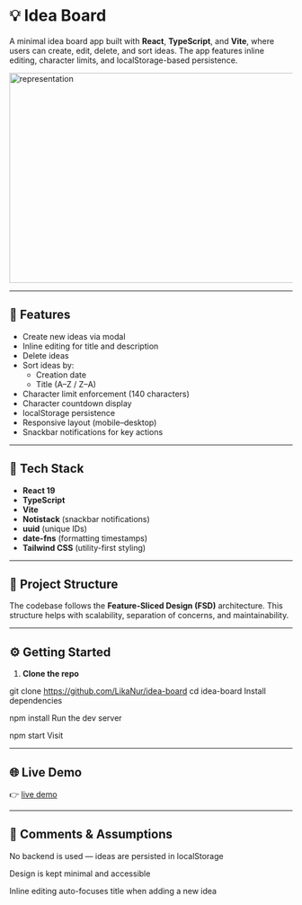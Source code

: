 # 💡 Idea Board

A minimal idea board app built with **React**, **TypeScript**, and **Vite**, where users can create, edit, delete, and sort ideas. The app features inline editing, character limits, and localStorage-based persistence.

<img width="668" height="374" alt="representation" src="https://github.com/user-attachments/assets/4f2239ab-43c3-4620-afab-e6c82594f1eb" />

---

## 🚀 Features

- Create new ideas via modal
- Inline editing for title and description
- Delete ideas
- Sort ideas by:
  - Creation date
  - Title (A–Z / Z–A)
- Character limit enforcement (140 characters)
- Character countdown display
- localStorage persistence
- Responsive layout (mobile–desktop)
- Snackbar notifications for key actions

---

## 🧱 Tech Stack

- **React 19**
- **TypeScript**
- **Vite**
- **Notistack** (snackbar notifications)
- **uuid** (unique IDs)
- **date-fns** (formatting timestamps)
- **Tailwind CSS** (utility-first styling)

---

## 🧩 Project Structure

The codebase follows the **Feature-Sliced Design (FSD)** architecture. This structure helps with scalability, separation of concerns, and maintainability.

---

## ⚙️ Getting Started

1. **Clone the repo**

git clone https://github.com/LikaNur/idea-board
cd idea-board
Install dependencies

npm install
Run the dev server

npm start
Visit

---

## 🌐 Live Demo

👉 [live demo](https://LikaNur.github.io/idea-board)

---

## 📝 Comments & Assumptions

No backend is used — ideas are persisted in localStorage

Design is kept minimal and accessible

Inline editing auto-focuses title when adding a new idea
